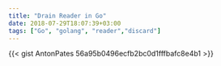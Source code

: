 ```yaml
---
title: "Drain Reader in Go"
date: 2018-07-29T18:07:39+03:00
tags: ["Go", "golang", "reader","discard"]
---
```


{{< gist AntonPates 56a95b0496ecfb2bc0d1fffbafc8e4b1 >}}
